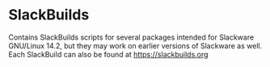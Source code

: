 # SlackBuilds
Contains SlackBuilds scripts for several packages intended
for Slackware GNU/Linux 14.2, but they may work on earlier
versions of Slackware as well.
Each SlackBuild can also be found at https://slackbuilds.org
